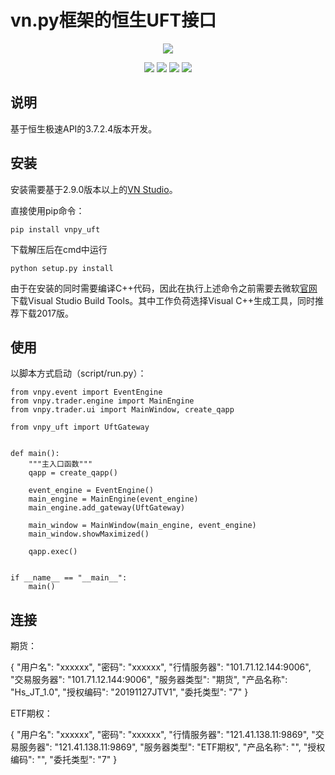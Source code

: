 # vn.py框架的恒生UFT接口

<p align="center">
  <img src ="https://vnpy.oss-cn-shanghai.aliyuncs.com/vnpy-logo.png"/>
</p>

<p align="center">
    <img src ="https://img.shields.io/badge/version-3.7.2.4.2-blueviolet.svg"/>
    <img src ="https://img.shields.io/badge/platform-windows|linux-yellow.svg"/>
    <img src ="https://img.shields.io/badge/python-3.7-blue.svg" />
    <img src ="https://img.shields.io/github/license/vnpy/vnpy.svg?color=orange"/>
</p>

## 说明

基于恒生极速API的3.7.2.4版本开发。

## 安装

安装需要基于2.9.0版本以上的[VN Studio](https://www.vnpy.com)。

直接使用pip命令：

```
pip install vnpy_uft
```

下载解压后在cmd中运行

```
python setup.py install
```

由于在安装的同时需要编译C++代码，因此在执行上述命令之前需要去微软[官网](https://my.visualstudio.com/Downloads?q=build%20tools)下载Visual Studio Build Tools。其中工作负荷选择Visual C++生成工具，同时推荐下载2017版。

## 使用

以脚本方式启动（script/run.py）：

```
from vnpy.event import EventEngine
from vnpy.trader.engine import MainEngine
from vnpy.trader.ui import MainWindow, create_qapp

from vnpy_uft import UftGateway


def main():
    """主入口函数"""
    qapp = create_qapp()

    event_engine = EventEngine()
    main_engine = MainEngine(event_engine)
    main_engine.add_gateway(UftGateway)
    
    main_window = MainWindow(main_engine, event_engine)
    main_window.showMaximized()

    qapp.exec()


if __name__ == "__main__":
    main()
```

## 连接

期货：

{
    "用户名": "xxxxxx",
    "密码": "xxxxxx",
    "行情服务器": "101.71.12.144:9006",
    "交易服务器": "101.71.12.144:9006",
    "服务器类型": "期货",
    "产品名称": "Hs_JT_1.0",
    "授权编码": "20191127JTV1",
    "委托类型": "7"
}

ETF期权：

{
    "用户名": "xxxxxx",
    "密码": "xxxxxx",
    "行情服务器": "121.41.138.11:9869",
    "交易服务器": "121.41.138.11:9869",
    "服务器类型": "ETF期权",
    "产品名称": "",
    "授权编码": "",
    "委托类型": "7"
}
